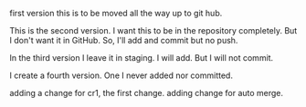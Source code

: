 first version
this is to be moved all the way up to git hub.

This is the second version.
I want this to be in the repository completely.
But I don't want it in GitHub.
So, I'll add and commit but no push.

In the third version I leave it in staging.
I will add.  But I will not commit.

I create a fourth version.
One I never added nor committed.

adding a change for cr1, the first change.
adding change for auto merge.